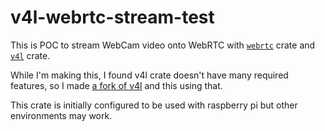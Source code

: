 # v4l-webrtc-stream-test

This is POC to stream WebCam video onto WebRTC with [`webrtc`] crate and [`v4l`] crate.

While I'm making this, I found v4l crate doesn't have many required features, so I made [a fork of v4l][v4l-fork] and this using that.

This crate is initially configured to be used with raspberry pi but other environments may work.

[`webrtc`]: https://crates.io/crates/webrtc
[`v4l`]: https://crates.io/crates/v4l
[v4l-fork]: https://github.com/anatawa12/libv4l-rs
